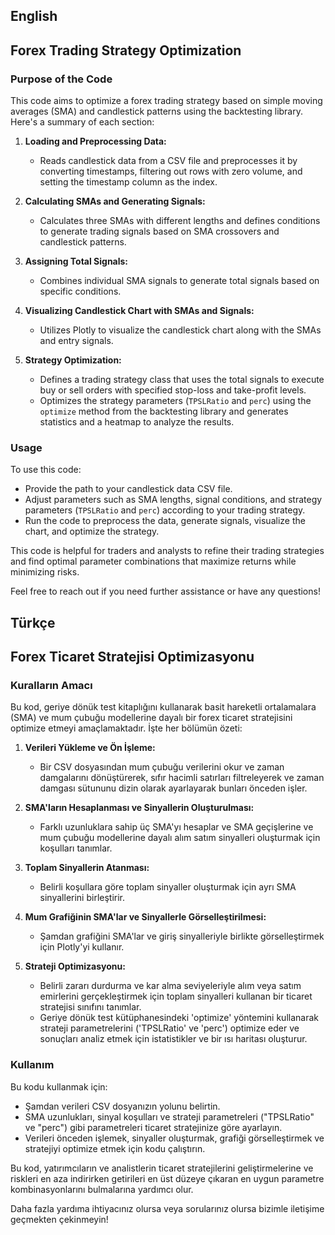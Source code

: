 ## English
## Forex Trading Strategy Optimization

### Purpose of the Code

This code aims to optimize a forex trading strategy based on simple moving averages (SMA) and candlestick patterns using the backtesting library. Here's a summary of each section:

1. **Loading and Preprocessing Data:**
   - Reads candlestick data from a CSV file and preprocesses it by converting timestamps, filtering out rows with zero volume, and setting the timestamp column as the index.

2. **Calculating SMAs and Generating Signals:**
   - Calculates three SMAs with different lengths and defines conditions to generate trading signals based on SMA crossovers and candlestick patterns.

3. **Assigning Total Signals:**
   - Combines individual SMA signals to generate total signals based on specific conditions.

4. **Visualizing Candlestick Chart with SMAs and Signals:**
   - Utilizes Plotly to visualize the candlestick chart along with the SMAs and entry signals.

5. **Strategy Optimization:**
   - Defines a trading strategy class that uses the total signals to execute buy or sell orders with specified stop-loss and take-profit levels.
   - Optimizes the strategy parameters (`TPSLRatio` and `perc`) using the `optimize` method from the backtesting library and generates statistics and a heatmap to analyze the results.

### Usage
To use this code:
- Provide the path to your candlestick data CSV file.
- Adjust parameters such as SMA lengths, signal conditions, and strategy parameters (`TPSLRatio` and `perc`) according to your trading strategy.
- Run the code to preprocess the data, generate signals, visualize the chart, and optimize the strategy.

This code is helpful for traders and analysts to refine their trading strategies and find optimal parameter combinations that maximize returns while minimizing risks.

Feel free to reach out if you need further assistance or have any questions!

## Türkçe
## Forex Ticaret Stratejisi Optimizasyonu

### Kuralların Amacı

Bu kod, geriye dönük test kitaplığını kullanarak basit hareketli ortalamalara (SMA) ve mum çubuğu modellerine dayalı bir forex ticaret stratejisini optimize etmeyi amaçlamaktadır. İşte her bölümün özeti:

1. **Verileri Yükleme ve Ön İşleme:**
   - Bir CSV dosyasından mum çubuğu verilerini okur ve zaman damgalarını dönüştürerek, sıfır hacimli satırları filtreleyerek ve zaman damgası sütununu dizin olarak ayarlayarak bunları önceden işler.

2. **SMA'ların Hesaplanması ve Sinyallerin Oluşturulması:**
   - Farklı uzunluklara sahip üç SMA'yı hesaplar ve SMA geçişlerine ve mum çubuğu modellerine dayalı alım satım sinyalleri oluşturmak için koşulları tanımlar.

3. **Toplam Sinyallerin Atanması:**
   - Belirli koşullara göre toplam sinyaller oluşturmak için ayrı SMA sinyallerini birleştirir.

4. **Mum Grafiğinin SMA'lar ve Sinyallerle Görselleştirilmesi:**
   - Şamdan grafiğini SMA'lar ve giriş sinyalleriyle birlikte görselleştirmek için Plotly'yi kullanır.

5. **Strateji Optimizasyonu:**
   - Belirli zararı durdurma ve kar alma seviyeleriyle alım veya satım emirlerini gerçekleştirmek için toplam sinyalleri kullanan bir ticaret stratejisi sınıfını tanımlar.
   - Geriye dönük test kütüphanesindeki 'optimize' yöntemini kullanarak strateji parametrelerini ('TPSLRatio' ve 'perc') optimize eder ve sonuçları analiz etmek için istatistikler ve bir ısı haritası oluşturur.

### Kullanım
Bu kodu kullanmak için:
- Şamdan verileri CSV dosyanızın yolunu belirtin.
- SMA uzunlukları, sinyal koşulları ve strateji parametreleri ("TPSLRatio" ve "perc") gibi parametreleri ticaret stratejinize göre ayarlayın.
- Verileri önceden işlemek, sinyaller oluşturmak, grafiği görselleştirmek ve stratejiyi optimize etmek için kodu çalıştırın.

Bu kod, yatırımcıların ve analistlerin ticaret stratejilerini geliştirmelerine ve riskleri en aza indirirken getirileri en üst düzeye çıkaran en uygun parametre kombinasyonlarını bulmalarına yardımcı olur.

Daha fazla yardıma ihtiyacınız olursa veya sorularınız olursa bizimle iletişime geçmekten çekinmeyin!